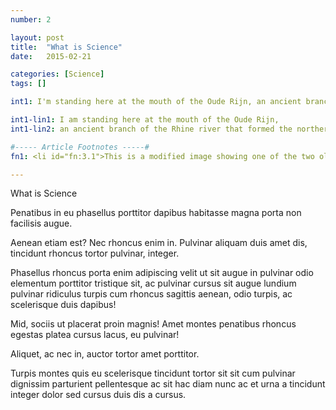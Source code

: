 ```yaml
---
number: 2

layout: post
title:  "What is Science"
date:   2015-02-21

categories: [Science]
tags: []

int1: I'm standing here at the mouth of the Oude Rijn, an ancient branch of the Rhine river that formed the northernmost boundary of the Roman Empire.

int1-lin1: I am standing here at the mouth of the Oude Rijn,
int1-lin2: an ancient branch of the Rhine river that formed the northernmost boundary of the Roman Empire.

#----- Article Footnotes -----#
fn1: <li id="fn:3.1">This is a modified image showing one of the two oldest printing presses in the world located at the <a href="http://www.museumplantinmoretus.be/">Museum Plantin-Moretus</a>. This image was taken by <a href="http://www.twardoch.com/">Adam Twardoch</a> and is viewable on his <a href="http://www.flickr.com/photos/adamt/3630138993/">Flikr Photostream</a>. Image retrieved February 3, 2013. <a href="#fnref:3.1">&#8617;</a></li>

---
```

What is Science

Penatibus in eu phasellus porttitor dapibus habitasse magna porta non facilisis augue. 

Aenean etiam est? Nec rhoncus enim in. Pulvinar aliquam duis amet dis, tincidunt rhoncus tortor pulvinar, integer. 

Phasellus rhoncus porta enim adipiscing velit ut sit augue in pulvinar odio elementum porttitor tristique sit, ac pulvinar cursus sit augue lundium pulvinar ridiculus turpis cum rhoncus sagittis aenean, odio turpis, ac scelerisque duis dapibus! 

Mid, sociis ut placerat proin magnis! Amet montes penatibus rhoncus egestas platea cursus lacus, eu pulvinar! 

Aliquet, ac nec in, auctor tortor amet porttitor. 

Turpis montes quis eu scelerisque tincidunt tortor sit sit cum pulvinar dignissim parturient pellentesque ac sit hac diam nunc ac et urna a tincidunt integer dolor sed cursus duis dis a cursus.
